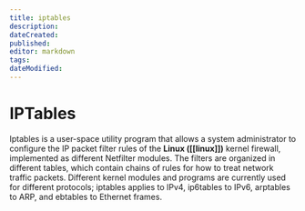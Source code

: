 ```yaml
---
title: iptables
description: 
dateCreated: 
published: 
editor: markdown
tags: 
dateModified: 
---
```

# IPTables

Iptables is a user-space utility program that allows a system administrator to configure the IP packet filter rules of the **Linux ([[linux]])** kernel firewall, implemented as different Netfilter modules. The filters are organized in different tables, which contain chains of rules for how to treat network traffic packets. Different kernel modules and programs are currently used for different protocols; iptables applies to IPv4, ip6tables to IPv6, arptables to ARP, and ebtables to Ethernet frames.
